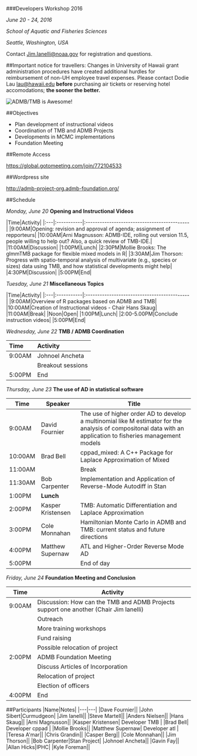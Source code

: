 ###Developers Workshop 2016

*June 20 - 24, 2016*

*School of Aquatic and Fisheries Sciences*

*Seattle, Washington, USA*

Contact Jim.Ianelli@noaa.gov for registration and questions.

##Important notice for travellers:
Changes in University of Hawaii grant administration procedures have created additional hurdles for reimbursement of non-UH employee travel expenses. Please contact Dodie Lau lau@hawaii.edu __before__ purchasing air tickets or reserving hotel accomodations; __the sooner the better.__


![ADMB/TMB is Awesome!](http://cdn.collider.com/wp-content/uploads/2015/04/star-wars-7-force-awakens-r2d2-bb8-600x600.jpeg "jpeg")

##Objectives
* Plan development of instructional videos
* Coordination of TMB and ADMB Projects
* Developments in MCMC implementations
* Foundation Meeting

##Remote Access

https://global.gotomeeting.com/join/772104533

##Wordpress site

http://admb-project-org.admb-foundation.org/

##Schedule

_Monday, June 20_ __Opening and Instructional Videos__

|Time|Activity|
|:---|:-----------|:--------------------------------------------|
|9:00AM|Opening: revision and approval of agenda; assignment of repporteurs|
|10:00AM|Arni Magnusson: ADMB-IDE, rolling out version 11.5, people willing to help out? Also, a quick review of TMB-IDE.|
|11:00AM|Discussion|
|1:00PM|Lunch|
|2:30PM|Mollie Brooks: The glmmTMB package for flexible mixed models in R|
|3:30AM|Jim Thorson: Progress with spatio-temporal analysis of multivariate  (e.g., species or sizes) data using TMB, and how statistical developments might help|
|4:30PM|Discussion|
|5:00PM|End|

_Tuesday, June 21_ __Miscellaneous Topics__

|Time|Activity|
|:---|:-----------|:--------------------------------------------|
|9:00AM|Overview of R packages based on ADMB and TMB|
|10:00AM|Creation of Instructional videos - Chair Hans Skaug|
|11:00AM|Break|
|Noon|Open|
|1:00PM|Lunch|
|2:00-5.00PM|Conclude instruction videos|
|5:00PM|End|

_Wednesday, June 22_ __TMB / ADMB Coordination__

|Time|Activity|
|:---|:--------------------------------------------|
|9:00AM|Johnoel Ancheta |Website: review new [WordPress alternative to Plone](http://admb-project-org.admb-foundation.org/)|
| |Breakout sessions|
|5:00PM|End|

_Thursday, June 23_ __The use of AD in statistical software__

|Time|Speaker|Title|
|---|-----------|--------------------------------------------|
|9:00AM|David Fournier |The use of higher order AD to develop a multinomial like M estimator for the analysis of compositonal data with an application to fisheries management models |
|10:00AM|Brad Bell|cppad_mixed: A C++ Package for Laplace Approximation of Mixed |
|11:00AM||Break |
|11:30AM|Bob Carpenter|Implementation and Application of Reverse-Mode Autodiff in Stan|
|1:00PM| **Lunch** |
|2:00PM|Kasper Kristensen |TMB: Automatic Differentiation and Laplace Approximation|
|3:00PM|Cole Monnahan|Hamiltonian Monte Carlo in ADMB and TMB: current status and future directions|
|4:00PM|Matthew Supernaw|ATL and Higher-Order Reverse Mode AD|
|5:00PM||End of day|


_Friday, June 24_ __Foundation Meeting and Conclusion__

|Time|Activity|
|---|---|
|9:00AM|Discussion: How can the TMB and ADMB Projects support one another (Chair Jim Ianelli)|
| |Outreach|
| |More training workshops|
| |Fund raising|
| |Possible relocation of project|
|2:00PM|ADMB Foundation Meeting|
||Discuss Articles of Incorporation|
||Relocation of project|
||Election of officers|
|4:00PM|End|


##Participants
|Name|Notes|
|---|---|
|Dave Fournier||
|John Sibert|Curmudgeon|
|Jim Ianelli||
|Steve Martell||
|Anders Nielsen||
|Hans Skaug||
|Arni Magnusson||
|Kasper Kristensen| Developer TMB | 
|Brad Bell| Developer cppad |
|Mollie Brooks||
|Matthew Supernaw| Developer atl |
|Teresa A'mar||
|Chris Grandin||
|Casper Berg||
|Cole Monnahan||
|Jim Thorson||
|Bob Carpenter|Stan Project|
|Johnoel Ancheta||
|Gavin Fay||
|Allan Hicks|IPHC|
|Kyle Foreman||
